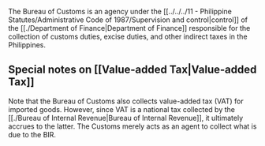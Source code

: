 The Bureau of Customs is an agency under the [[../../../11 - Philippine Statutes/Administrative Code of 1987/Supervision and control|control]] of the [[./Department of Finance|Department of Finance]] responsible for the collection of customs duties, excise duties, and other indirect taxes in the Philippines. 

## Special notes on [[Value-added Tax|Value-added Tax]]
Note that the Bureau of Customs also collects value-added tax (VAT) for imported goods. However, since VAT is a national tax collected by the [[./Bureau of Internal Revenue|Bureau of Internal Revenue]], it ultimately accrues to the latter. The Customs merely acts as an agent to collect what is due to the BIR.

